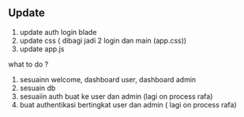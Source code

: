 ## Update

1. update auth login blade
2. update css ( dibagi jadi 2 login dan main (app.css))
3. update app.js

what to do ?

1. sesuainn welcome, dashboard user, dashboard admin
2. sesuain db 
3. sesuaiin auth buat ke user dan admin (lagi on process rafa)
4. buat authentikasi bertingkat user dan admin ( lagi on process rafa)